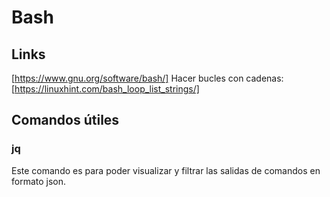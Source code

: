 # Bash
## Links
[https://www.gnu.org/software/bash/] 
Hacer bucles con cadenas: [https://linuxhint.com/bash_loop_list_strings/]

## Comandos útiles
### jq
Este comando es para poder visualizar y filtrar las salidas de comandos en formato json.
